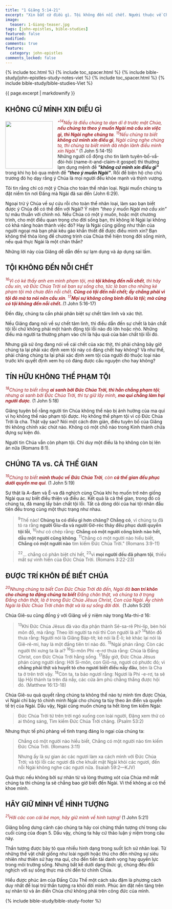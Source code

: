 ```yaml
---
title: "1 Giăng 5:14-21"
excerpt: "Xin bất cứ điều gì. Tội không đến nỗi chết. Người thuộc về Chúa chẳng phạm tội. Người tin Chúa và thế gian. Trí khôn để biết Chúa. Giữ mình về hình tượng."
image:
  teaser: 1-Giang-teaser.jpg
tags: [john-epistles, bible-studies]
featured: false
modified:
comments: true
feature:
  category: john-epistles
comments_locked: false
---
```


{% include toc.html %}
{% include toc_spacer.html %}
{% include bible-study/john-epistles-study-notes-viet %}
{% include toc_spacer.html %}
{% include bible-study/bible-studies-Viet %}

{{ page.excerpt | markdownify }}

## KHÔNG CỨ MÌNH XIN ĐIỀU GÌ

<div>
<p>
<img alt src="http://vacsf.org/assets/images/1-Giang-teaser.jpg" style="border: 0px none; margin: 7px 15px 0px 0px; max-width: 100%; height: 148px; padding: 0px; float: left;">
<i><span style="color: rgb(159, 29, 33);">
    “<sup>14</sup>Nầy là điều chúng ta dạn dĩ ở trước mặt Chúa, <strong>nếu chúng ta theo ý muốn Ngài mà cầu xin việc gì, thì Ngài nghe chúng ta</strong>. <sup>15</sup>Nếu chúng ta biết <strong>không cứ mình xin điều gì</strong>, Ngài cũng nghe chúng ta, thì chúng ta biết mình đã nhận lãnh điều mình xin Ngài."</span></i> (1 John 5:14-15)<br />
    Những người cổ động cho tin lành tuyên-bố-vầ-đòi-hỏi (name-it-and-claim-it gospel) thì thường lạm dụng mệnh đề <strong><i>"không cứ mình xin điều gì"</i></strong> trong khi họ bỏ qua mệnh đề <strong><i>"theo ý muốn Ngài"</i></strong>. Rồi để biện hộ cho chủ trương đó họ dạy rằng ý Chúa là mọi người đều khỏe mạnh và thịnh vượng.
</p>
</div>

Tôi tin rằng chỉ có một ý Chúa cho toàn thể nhân loại. Ngài muốn chúng ta đặt niềm tin nơi Đấng mà Ngài đã sai đến (John 6:29).

Ngoại trừ ý Chúa về sự cứu rỗi cho toàn thể nhân loại, làm sao bạn biết được ý Chúa để có thể đến với Ngài? Ý niệm *"theo ý muốn Ngài mà cầu xin"* tự mâu thuẫn với chính nó. Nếu Chúa có một ý muốn, hoặc một chương trình, cho một điều quan trọng cho đời sống bạn, thì không lẽ Ngài lại không có khả năng hoàn thành việc đó? Hay là Ngài cũng giống như thần của người ngoại mà bạn phải kêu gào khẩn thiết để được điều mình xin? Bạn không thể thỏa lòng để chương trình của Chúa thể hiện trong đời sống mình, nếu quả thực Ngài là một chân thần?

Những lời này của Giăng dễ dẫn đến sự lạm dụng và áp dụng sai lầm.

## TỘI KHÔNG ĐẾN NỖI CHẾT

<i><span style="color: rgb(159, 29, 33);"><sup>16</sup>Vì có kẻ thấy anh em mình phạm tội, mà <strong>tội không đến nỗi chết</strong>, thì hãy cầu xin, và Ðức Chúa Trời sẽ ban sự sống cho, tức là ban cho những kẻ phạm tội mà chưa đến nỗi chết. <strong>Cũng có tội đến nỗi chết; ấy chẳng phải vì tội đó mà ta nói nên cầu xin</strong>. <sup>17</sup><strong>Mọi sự không công bình đều là tội; mà cũng có tội không đến nỗi chết.</strong>.</span></i>(1 John 5:16-17)

Đến đây, chúng ta cần phải phân biệt sự chết tâm linh và xác thịt.

Nếu Giăng đang nói về sự chết tâm linh, thì điều dẫn đến sự chết là bản chất tội lỗi chứ không phải một hành động tội lỗi nào đó lớn hoặc nhỏ. Những điều mà người ta thường phạm vào chỉ là hậu quả của bản chất tội lỗi đó.

Nhưng giả sử ông đang nói về cái chết của xác thịt, thì phải chăng bây giờ chúng ta lại phải xác định xem tội này có đáng chết hay không? Và như thế, phải chăng chúng ta lại phải xác định xem tội của người đó thuộc loại nào trước khi quyết định xem họ có đáng được cầu nguyện cho hay không?

## TÍN HỮU KHÔNG THỂ PHẠM TỘI

<i><span style="color: rgb(159, 29, 33);"><sup>18</sup>Chúng ta biết rằng <strong>ai sanh bởi Ðức Chúa Trời, thì hẳn chẳng phạm tội</strong>; nhưng ai sanh bởi Ðức Chúa Trời, thì tự giữ lấy mình, <strong>ma quỉ chẳng làm hại người được</strong>. </span></i> (1 John 5:18)

Giăng tuyên bố rằng người tin Chúa không thể nào bị ảnh hưởng của ma quỉ vì họ không thể nào phạm tội được. Họ không thể phạm tội vì có Đức Chúa Trời là cha. Thật vậy sao? Nói một cách đơn giản, điều tuyên bố của Giăng thì không chính xác chút nào. Không có một chỗ nào trong Kinh thánh chứa đựng sự kiện đó.

Người tin Chúa vẫn còn phạm tội. Chỉ duy một điều là họ không còn bị lên án nữa (Romans 8:1).

## CHÚNG TA vs. CẢ THẾ GIAN

<i><span style="color: rgb(159, 29, 33);"><sup>19</sup>Chúng ta biết <strong>mình thuộc về Ðức Chúa Trời</strong>, còn <strong>cả thế gian đều phục dưới quyền ma quỉ</strong>. </span></i> (1 John 5:19)

Sự thật là A-đam và Ê-va đã nghịch cùng Chúa khi họ muốn trở nên giống Ngài qua sự biết điều thiện và điều ác. Kết quả là cả thế gian, trong đó có chúng ta, đã mang lấy bản chất tội lỗi. Tất cả dòng dõi của hai tội nhân đầu tiên đều trong cùng một thực trạng như nhau.

> <sup>9</sup>Thế nào! <strong>Chúng ta có điều gì hơn chăng? Chẳng có</strong>, vì chúng ta đã tỏ ra rằng <strong>người Giu-đa và người Gờ-réc thảy đều phục dưới quyền tội lỗi</strong>, <sup>10</sup>như có chép rằng: <strong>Chẳng có một người công bình nào hết, dẫu một người cũng không</strong>. <sup>11</sup>Chẳng có một người nào hiểu biết, <strong>Chẳng có một người nào</strong> tìm kiếm Ðức Chúa Trời." (Romans 3:9-11)

> <sup>22</sup>... chẳng có phân biệt chi hết, <sup>23</sup>vì <strong>mọi người đều đã phạm tội</strong>, thiếu mất sự vinh hiển của Ðức Chúa Trời. (Romans 3:22-23)

## ĐƯỢC TRÍ KHÔN ĐỂ BIẾT CHÚA

<i><span style="color: rgb(159, 29, 33);"><sup>20</sup>Nhưng chúng ta biết Con Ðức Chúa Trời đã đến, Ngài đã <strong>ban trí khôn cho chúng ta đặng chúng ta biết</strong> Ðấng chân thật, và chúng ta ở trong Ðấng chân thật, là ở trong Ðức Chúa Jêsus Christ, Con của Ngài. Ấy chính Ngài là Ðức Chúa Trời chân thật và là sự sống đời đời. </span></i> (1 John 5:20)

Chúa Giê-su cũng đồng ý với Giăng về ý niệm này trong Ma-thi-ơ 16:

> <sup>13</sup>Khi Ðức Chúa Jêsus đã vào địa phận thành Sê-sa-rê Phi-líp, bèn hỏi môn đồ, mà rằng: Theo lời người ta nói thì Con người là ai? <sup>14</sup>Môn đồ thưa rằng: Người nói là Giăng Báp-tít; kẻ nói là Ê-li; kẻ khác lại nói là Giê-rê-mi, hay là một đấng tiên tri nào đó. <sup>15</sup>Ngài phán rằng: Còn các người thì xưng ta là ai? <sup>16</sup>Si-môn Phi -e-rơ thưa rằng: Chúa là Ðấng Christ, con Ðức Chúa Trời hằng sống. <sup>17</sup>Bấy giờ, Ðức Chúa Jêsus phán cùng người rằng: Hỡi Si-môn, con Giô-na, ngươi có phước đó; vì <strong>chẳng phải thịt và huyết tỏ cho ngươi biết điều nầy đâu</strong>, bèn là Cha ta ở trên trời vậy. <sup>18</sup>Còn ta, ta bảo ngươi rằng: Ngươi là Phi -e-rơ, ta sẽ lập Hội thánh ta trên đá nầy, các cửa âm phủ chẳng thắng được hội đó. (Matthew 16:13-18)

Chúa Giê-su quả quyết rằng chúng ta không thể nào tự mình tìm được Chúa, vì Ngài chỉ bày tỏ chính mình Ngài cho chúng ta tùy theo ân điển và quyền tể trị của Ngài. Dầu vậy, Ngài cũng muốn chúng ta hết lòng tìm kiếm Ngài:

> Ðức Chúa Trời từ trên trời ngó xuống con loài người, Ðặng xem thử có ai thông sáng, Tìm kiếm Ðức Chúa Trời chăng. (Psalm 53:2)

Nhưng thực tế phũ phàng về tình trạng đáng lo ngại của chúng ta:

> Chẳng có một người nào hiểu biết, Chẳng có một người nào tìm kiếm Ðức Chúa Trời. (Romans 3:11)
>
> Nhưng ấy là sự gian ác các ngươi làm xa cách mình với Ðức Chúa Trời; và tội lỗi các ngươi đã che khuất mặt Ngài khỏi các ngươi, đến nỗi Ngài không nghe các ngươi nữa. (Isaiah 59:2&mdash;KJV)

Quả thực nếu không bởi sự nhân từ và lòng thương xót của Chúa mở mắt chúng ta thì chúng ta sẽ chẳng bao giờ biết đến Ngài. Vì thế không ai có thể khoe mình.

## HÃY GIỮ MÌNH VỀ HÌNH TƯỢNG

<i><span style="color: rgb(159, 29, 33);"><sup>21</sup>Hỡi các con cái bé mọn, hãy giữ mình về hình tượng! </span></i>(1 John 5:21)

Giăng bỗng dưng cảnh cáo chúng ta hãy coi chừng thần tượng chỉ trong câu cuối cùng của đoạn 5. Dầu vậy, chúng ta hãy cứ thảo luận ý niệm trong câu này.

Thần tượng được bày tỏ qua nhiều hình dạng trong suốt lịch sử nhân loại. Từ những thể vật chất giống như loài người hoặc thú cho đến những sự siêu nhiên như thiên sứ hay ma quỉ, cho đến tiền tài danh vọng hay quyền lực trong môi trường sống. Nhưng bất kể dưới dạng thức gì, chúng đều đối nghịch với sự sống thực mà chỉ đến từ chính Chúa.

Hiểu được phúc âm của Đấng Cứu Thế một cách sâu đậm là phương cách duy nhất để loại trừ thần tượng ra khỏi đời mình. Phúc âm đặt nền tảng trên sự nhân từ và ân điển Chúa chứ không phải trên công đức của mình.

{% include bible-study/bible-study-footer %}

